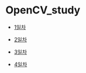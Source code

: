 # OpenCV_study

- [1일차](20230516.md)

- [2일차](20230517.md)

- [3일차](20230518.md)

- [4일차](20230519.md)
